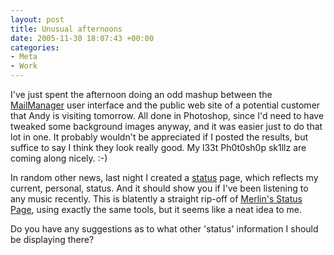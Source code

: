 ```yaml
---
layout: post
title: Unusual afternoons
date: 2005-11-30 18:07:43 +00:00
categories:
- Meta
- Work
---
```

I've just spent the afternoon doing an odd mashup between the <a href="http://www.logicalware.com/">MailManager</a> user interface and the public web site of a potential customer that Andy is visiting tomorrow.  All done in Photoshop, since I'd need to have tweaked some background images anyway, and it was easier just to do that lot in one.  It probably wouldn't be appreciated if I posted the results, but suffice to say I think they look really good.  My l33t Ph0t0sh0p sk1llz are coming along nicely. :-)

In random other news, last night I created a <a href="http://woss.name/status/">status</a> page, which reflects my current, personal, status.  And it should show you if I've been listening to any music recently.  This is blatently a straight rip-off of <a href="http://www.43folders.com/status/">Merlin's Status Page</a>, using exactly the same tools, but it seems like a neat idea to me.

Do you have any suggestions as to what other 'status' information I should be displaying there?

